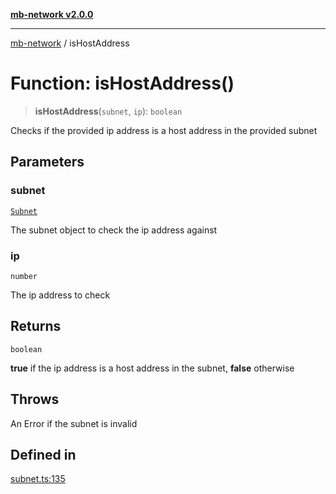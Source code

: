 [**mb-network v2.0.0**](../README.md)

***

[mb-network](../README.md) / isHostAddress

# Function: isHostAddress()

> **isHostAddress**(`subnet`, `ip`): `boolean`

Checks if the provided ip address is a host address in the provided subnet

## Parameters

### subnet

[`Subnet`](../interfaces/Subnet.md)

The subnet object to check the ip address against

### ip

`number`

The ip address to check

## Returns

`boolean`

**true** if the ip address is a host address in the subnet, **false** otherwise

## Throws

An Error if the subnet is invalid

## Defined in

[subnet.ts:135](https://github.com/mbachmann97/mb-network/blob/272a6a4fd3dfb28b0998d05a50b1dde727ead4d4/src/subnet.ts#L135)

